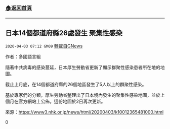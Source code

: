 ###  [:house:返回首頁](https://github.com/ourhimalayas/txt)
---

## 日本14個都道府縣26處發生 聚集性感染
`2020-04-03 07:12 GM09` [轉載自GNews](https://gnews.org/zh-hant/160839/)

作者：多國語言組

隨著中共病毒的感染蔓延，日本厚生勞動省更新了顯示群聚性感染患者所在地的地圖。

截止上月底，在14個都道府縣的26個地區發生了5人以上的群聚性感染。

基於專家們的分類，厚生勞動省整理出了日本境內發生的聚集性感染地圖，並於上個月在官方網站上公佈。這份地圖於2日再次更新。

來源：https://www3.nhk.or.jp/news/html/20200403/k10012365481000.html
 
0
